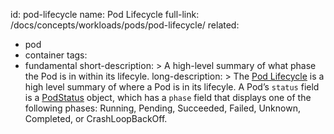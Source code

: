 id: pod-lifecycle
name: Pod Lifecycle
full-link: /docs/concepts/workloads/pods/pod-lifecycle/
related:
 - pod
 - container
tags:
 - fundamental
short-description: >
 A high-level summary of what phase the Pod is in within its lifecyle.
long-description: >
 The [Pod Lifecycle](/docs/concepts/workloads/pods/pod-lifecycle/) is a high level summary of where a Pod is in its lifecyle.  A Pod’s `status` field is a [PodStatus](https://kubernetes.io/docs/reference/generated/kubernetes-api/v1.13/#podstatus-v1-core) object, which has a `phase` field that displays one of the following phases: Running, Pending, Succeeded, Failed, Unknown, Completed, or CrashLoopBackOff.
